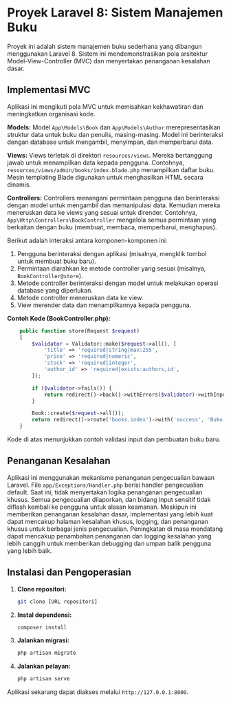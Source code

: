 # Proyek Laravel 8: Sistem Manajemen Buku

Proyek ini adalah sistem manajemen buku sederhana yang dibangun menggunakan Laravel 8.  Sistem ini mendemonstrasikan pola arsitektur Model-View-Controller (MVC) dan menyertakan penanganan kesalahan dasar.

## Implementasi MVC

Aplikasi ini mengikuti pola MVC untuk memisahkan kekhawatiran dan meningkatkan organisasi kode.

**Models:** Model `App\Models\Book` dan `App\Models\Author` merepresentasikan struktur data untuk buku dan penulis, masing-masing. Model ini berinteraksi dengan database untuk mengambil, menyimpan, dan memperbarui data.

**Views:** Views terletak di direktori `resources/views`.  Mereka bertanggung jawab untuk menampilkan data kepada pengguna.  Contohnya, `resources/views/admin/books/index.blade.php` menampilkan daftar buku.  Mesin templating Blade digunakan untuk menghasilkan HTML secara dinamis.

**Controllers:** Controllers menangani permintaan pengguna dan berinteraksi dengan model untuk mengambil dan memanipulasi data.  Kemudian mereka meneruskan data ke views yang sesuai untuk dirender.  Contohnya, `App\Http\Controllers\BookController` mengelola semua permintaan yang berkaitan dengan buku (membuat, membaca, memperbarui, menghapus).

Berikut adalah interaksi antara komponen-komponen ini:

1. Pengguna berinteraksi dengan aplikasi (misalnya, mengklik tombol untuk membuat buku baru).
2. Permintaan diarahkan ke metode controller yang sesuai (misalnya, `BookController@store`).
3. Metode controller berinteraksi dengan model untuk melakukan operasi database yang diperlukan.
4. Metode controller meneruskan data ke view.
5. View merender data dan menampilkannya kepada pengguna.

**Contoh Kode (BookController.php):**

```php
    public function store(Request $request)
    {
        $validator = Validator::make($request->all(), [
            'title' => 'required|string|max:255',
            'price' => 'required|numeric',
            'stock' => 'required|integer',
            'author_id' => 'required|exists:authors,id',
        ]);

        if ($validator->fails()) {
            return redirect()->back()->withErrors($validator)->withInput();
        }

        Book::create($request->all());
        return redirect()->route('books.index')->with('success', 'Buku berhasil dibuat!');
    }
```

Kode di atas menunjukkan contoh validasi input dan pembuatan buku baru.


## Penanganan Kesalahan

Aplikasi ini menggunakan mekanisme penanganan pengecualian bawaan Laravel.  File `app/Exceptions/Handler.php` berisi handler pengecualian default. Saat ini, tidak menyertakan logika penanganan pengecualian khusus. Semua pengecualian dilaporkan, dan bidang input sensitif tidak diflash kembali ke pengguna untuk alasan keamanan. Meskipun ini memberikan penanganan kesalahan dasar, implementasi yang lebih kuat dapat mencakup halaman kesalahan khusus, logging, dan penanganan khusus untuk berbagai jenis pengecualian.  Peningkatan di masa mendatang dapat mencakup penambahan penanganan dan logging kesalahan yang lebih canggih untuk memberikan debugging dan umpan balik pengguna yang lebih baik.

## Instalasi dan Pengoperasian

1. **Clone repositori:**
   ```bash
   git clone [URL repositori]
   ```

2. **Instal dependensi:**
   ```bash
   composer install
   ```

3. **Jalankan migrasi:**
   ```bash
   php artisan migrate
   ```

4. **Jalankan pelayan:**
   ```bash
   php artisan serve
   ```

Aplikasi sekarang dapat diakses melalui `http://127.0.0.1:8000`.
